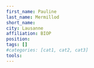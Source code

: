 ```yaml
---
first_name: Pauline
last_name: Mermillod
short_name: 
city: Lausanne
affiliation: BIOP
position: 
tags: []
#categories: [cat1, cat2, cat3]
tools:
---
```

